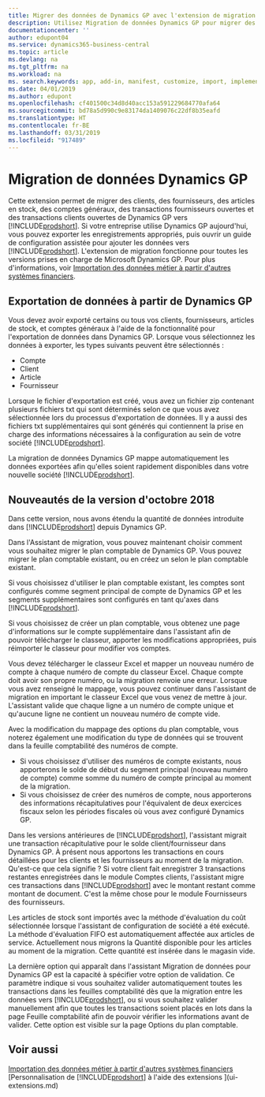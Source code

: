 ```yaml
---
title: Migrer des données de Dynamics GP avec l'extension de migration de données | Microsoft Docs
description: Utilisez Migration de données Dynamics GP pour migrer des clients, des fournisseurs, des articles en stock, des comptes généraux, des transactions fournisseurs ouvertes et des transactions clients ouvertes de Dynamics GP vers Business Central.
documentationcenter: ''
author: edupont04
ms.service: dynamics365-business-central
ms.topic: article
ms.devlang: na
ms.tgt_pltfrm: na
ms.workload: na
ms. search.keywords: app, add-in, manifest, customize, import, implement
ms.date: 04/01/2019
ms.author: edupont
ms.openlocfilehash: cf401500c34d8d40acc153a591229684770afa64
ms.sourcegitcommit: bd78a5d990c9e83174da1409076c22df8b35eafd
ms.translationtype: HT
ms.contentlocale: fr-BE
ms.lasthandoff: 03/31/2019
ms.locfileid: "917489"
---
```

# <a name="the-dynamics-gp-data-migration-extension"></a>Migration de données Dynamics GP 
Cette extension permet de migrer des clients, des fournisseurs, des articles en stock, des comptes généraux, des transactions fournisseurs ouvertes et des transactions clients ouvertes de Dynamics GP vers [!INCLUDE[prodshort](includes/prodshort.md)]. Si votre entreprise utilise Dynamics GP aujourd'hui, vous pouvez exporter les enregistrements appropriés, puis ouvrir un guide de configuration assistée pour ajouter les données vers [!INCLUDE[prodshort](includes/prodshort.md)]. L'extension de migration fonctionne pour toutes les versions prises en charge de Microsoft Dynamics GP. Pour plus d'informations, voir [Importation des données métier à partir d'autres systèmes financiers](across-import-data-configuration-packages.md).

## <a name="exporting-data-from-dynamics-gp"></a>Exportation de données à partir de Dynamics GP
Vous devez avoir exporté certains ou tous vos clients, fournisseurs, articles de stock, et comptes généraux à l'aide de la fonctionnalité pour l'exportation de données dans Dynamics GP. Lorsque vous sélectionnez les données à exporter, les types suivants peuvent être sélectionnés :

* Compte  
* Client  
* Article  
* Fournisseur  

Lorsque le fichier d'exportation est créé, vous avez un fichier zip contenant plusieurs fichiers txt qui sont déterminés selon ce que vous avez sélectionnée lors du processus d'exportation de données.  Il y a aussi des fichiers txt supplémentaires qui sont générés qui contiennent la prise en charge des informations nécessaires à la configuration au sein de votre société [!INCLUDE[prodshort](includes/prodshort.md)].

La migration de données Dynamics GP mappe automatiquement les données exportées afin qu'elles soient rapidement disponibles dans votre nouvelle société [!INCLUDE[prodshort](includes/prodshort.md)].

## <a name="whats-new-in-the-october-2018-release"></a>Nouveautés de la version d'octobre 2018

Dans cette version, nous avons étendu la quantité de données introduite dans [!INCLUDE[prodshort](includes/prodshort.md)] depuis Dynamics GP.

Dans l'Assistant de migration, vous pouvez maintenant choisir comment vous souhaitez migrer le plan comptable de Dynamics GP. Vous pouvez migrer le plan comptable existant, ou en créez un selon le plan comptable existant.  

Si vous choisissez d'utiliser le plan comptable existant, les comptes sont configurés comme segment principal de compte de Dynamics GP et les segments supplémentaires sont configurés en tant qu'axes dans [!INCLUDE[prodshort](includes/prodshort.md)].  

Si vous choisissez de créer un plan comptable, vous obtenez une page d'informations sur le compte supplémentaire dans l'assistant afin de pouvoir télécharger le classeur, apporter les modifications appropriées, puis réimporter le classeur pour modifier vos comptes.  

Vous devez télécharger le classeur Excel et mapper un nouveau numéro de compte à chaque numéro de compte du classeur Excel. Chaque compte doit avoir son propre numéro, ou la migration renvoie une erreur. Lorsque vous avez renseigné le mappage, vous pouvez continuer dans l'assistant de migration en important le classeur Excel que vous venez de mettre à jour. L'assistant valide que chaque ligne a un numéro de compte unique et qu'aucune ligne ne contient un nouveau numéro de compte vide.  

Avec la modification du mappage des options du plan comptable, vous noterez également une modification du type de données qui se trouvent dans la feuille comptabilité des numéros de compte.  

- Si vous choisissez d'utiliser des numéros de compte existants, nous apporterons le solde de début du segment principal (nouveau numéro de compte) comme somme du numéro de compte principal au moment de la migration.  
- Si vous choisissez de créer des numéros de compte, nous apporterons des informations récapitulatives pour l'équivalent de deux exercices fiscaux selon les périodes fiscales où vous avez configuré Dynamics GP.

Dans les versions antérieures de [!INCLUDE[prodshort](includes/prodshort.md)], l'assistant migrait une transaction récapitulative pour le solde client/fournisseur dans Dynamics GP. À présent nous apportons les transactions en cours détaillées pour les clients et les fournisseurs au moment de la migration. Qu'est-ce que cela signifie ? Si votre client fait enregistrer 3 transactions restantes enregistrées dans le module Comptes clients, l'assistant migre ces transactions dans [!INCLUDE[prodshort](includes/prodshort.md)] avec le montant restant comme montant de document. C'est la même chose pour le module Fournisseurs des fournisseurs.  

Les articles de stock sont importés avec la méthode d'évaluation du coût sélectionnée lorsque l'assistant de configuration de société a été exécuté. La méthode d'évaluation FIFO est automatiquement affectée aux articles de service. Actuellement nous migrons la Quantité disponible pour les articles au moment de la migration.  Cette quantité est insérée dans le magasin vide.  

La dernière option qui apparaît dans l'assistant Migration de données pour Dynamics GP est la capacité à spécifier votre option de validation. Ce paramètre indique si vous souhaitez valider automatiquement toutes les transactions dans les feuilles comptabilité dès que la migration entre les données vers [!INCLUDE[prodshort](includes/prodshort.md)], ou si vous souhaitez valider manuellement afin que toutes les transactions soient placés en lots dans la page Feuille comptabilité afin de pouvoir vérifier les informations avant de valider. Cette option est visible sur la page Options du plan comptable.


## <a name="see-also"></a>Voir aussi
[Importation des données métier à partir d'autres systèmes financiers](across-import-data-configuration-packages.md)  
[Personnalisation de [!INCLUDE[prodshort](includes/prodshort.md)] à l'aide des extensions ](ui-extensions.md)  
